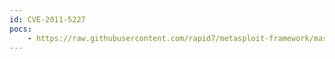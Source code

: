 ```yaml
---
id: CVE-2011-5227
pocs:
    - https://raw.githubusercontent.com/rapid7/metasploit-framework/master/modules/exploits/windows/misc/enterasys_netsight_syslog_bof.rb
---
```

